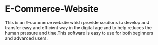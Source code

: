 # E-Commerce-Website
This is an E-commerce website which provide solutions to develop and transfer easy and efficient way in the digital age and to help reduces the human pressure and time.This software is easy to use for both beginners and advanced users.
